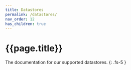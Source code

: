 ```yaml
---
title: Datastores
permalink: /datastores/
nav_order: 12
has_children: true
---
```


# {{page.title}}

The documentation for our supported datastores.
{: .fs-5 }